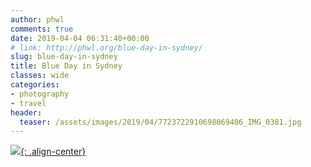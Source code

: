 ```yaml
---
author: phwl
comments: true
date: 2019-04-04 06:31:40+00:00
# link: http://phwl.org/blue-day-in-sydney/
slug: blue-day-in-sydney
title: Blue Day in Sydney
classes: wide
categories:
- photography
- travel
header:
  teaser: /assets/images/2019/04/7723722910698069406_IMG_0381.jpg
---
```



[![](/assets/images/2019/04/7723722910698069406_IMG_0381.jpg){: .align-center}](/assets/images/2019/04/7723722910698069406_IMG_0381.jpg)

